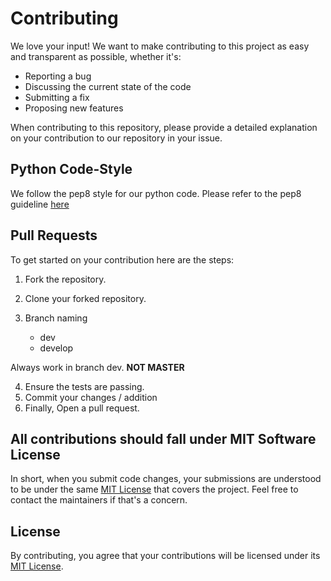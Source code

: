 # Contributing

We love your input! We want to make contributing to this project as easy and transparent as possible, whether it's:

- Reporting a bug
- Discussing the current state of the code
- Submitting a fix
- Proposing new features

When contributing to this repository, please provide a detailed explanation on your contribution to our repository in your issue.

## Python Code-Style

We follow the pep8 style for our python code. Please refer to the pep8 guideline [here](https://www.python.org/dev/peps/pep-0008/)

## Pull Requests

To get started on your contribution here are the steps:

1. Fork the repository.
2. Clone your forked repository.
3. Branch naming

    - dev
    - develop

Always work in branch dev. **NOT MASTER**

4. Ensure the tests are passing.
5. Commit your changes / addition
6. Finally, Open a pull request.

## All contributions should fall under MIT Software License

In short, when you submit code changes, your submissions are understood to be under the same [MIT License](http://choosealicense.com/licenses/mit/) that covers the project. Feel free to contact the maintainers if that's a concern.

## License

By contributing, you agree that your contributions will be licensed under its [MIT License](http://choosealicense.com/licenses/mit/).
